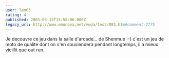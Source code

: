 ```yaml
---
user: leo03
rating: 4
published: 2005-03-15T15:58:06.000Z
legacy_url: http://www.emunova.net/veda/test/883.htm#comment-2775
---
```

Je decouvre ce jeu dans la salle d'arcade... de Shenmue :-)
c'est un jeu de moto de qualité dont on s'en souviendera pendant longtemps, il a mieux vieillit que out run.